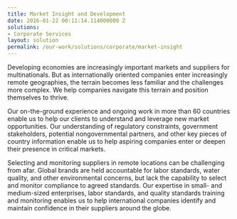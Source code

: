 ```yaml
---
title: Market Insight and Development
date: 2016-01-22 00:11:14.114000000 Z
solutions:
- Corporate Services
layout: solution
permalink: /our-work/solutions/corporate/market-insight
---
```


Developing economies are increasingly important markets and suppliers for multinationals. But as internationally oriented companies enter increasingly remote geographies, the terrain becomes less familiar and the challenges more complex. We help companies navigate this terrain and position themselves to thrive.

Our on-the-ground experience and ongoing work in more than 60 countries enable us to help our clients to understand and leverage new market opportunities. Our understanding of regulatory constraints, government stakeholders, potential nongovernmental partners, and other key pieces of country information enable us to help aspiring companies enter or deepen their presence in critical markets.

Selecting and monitoring suppliers in remote locations can be challenging from afar. Global brands are held accountable for labor standards, water quality, and other environmental concerns, but lack the capability to select and monitor compliance to agreed standards. Our expertise in small- and medium-sized enterprises, labor standards, and quality standards training and monitoring enables us to help international companies identify and maintain confidence in their suppliers around the globe.
